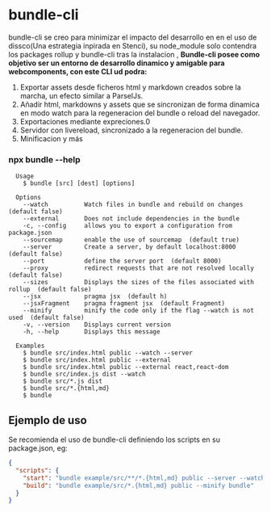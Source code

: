 # bundle-cli

bundle-cli se creo para minimizar el impacto del desarrollo en en el uso de dissco(Una estrategia inpirada en Stenci), su node_module solo contendra los packages rollup y bundle-cli tras la instalacion , **Bundle-cli posee como objetivo ser un entorno de desarrollo dinamico y amigable para webcomponents, con este CLI ud podra:**

1. Exportar assets desde ficheros html y markdown creados sobre la marcha, un efecto similar a ParselJs.
2. Añadir html, markdowns y assets que se sincronizan de forma dinamica en modo watch para la regeneracion del bundle o reload del navegador.
3. Exportaciones mediante expreciones.0
4. Servidor con livereload, sincronizado a la regeneracion del bundle.
5. Minificacion y más

### npx bundle --help

```
  Usage
    $ bundle [src] [dest] [options]

  Options
    --watch          Watch files in bundle and rebuild on changes  (default false)
    --external       Does not include dependencies in the bundle
    -c, --config     allows you to export a configuration from package.json
    --sourcemap      enable the use of sourcemap  (default true)
    --server         Create a server, by default localhost:8000  (default false)
    --port           define the server port  (default 8000)
    --proxy          redirect requests that are not resolved locally  (default false)
    --sizes          Displays the sizes of the files associated with rollup  (default false)
    --jsx            pragma jsx  (default h)
    --jsxFragment    pragma fragment jsx  (default Fragment)
    --minify         minify the code only if the flag --watch is not used  (default false)
    -v, --version    Displays current version
    -h, --help       Displays this message

  Examples
    $ bundle src/index.html public --watch --server
    $ bundle src/index.html public --external
    $ bundle src/index.html public --external react,react-dom
    $ bundle src/index.js dist --watch
    $ bundle src/*.js dist
    $ bundle src/*.{html,md}
    $ bundle
```

## Ejemplo de uso

Se recomienda el uso de bundle-cli definiendo los scripts en su package.json, eg:

```json
{
  "scripts": {
    "start": "bundle example/src/**/*.{html,md} public --server --watch",
    "build": "bundle example/src/*.{html,md} public --minify bundle"
  }
}
```
